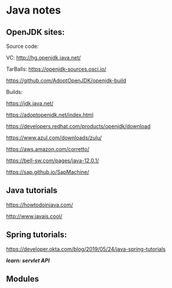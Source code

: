 # Java notes

## OpenJDK sites:

Source code:

VC: <http://hg.openjdk.java.net/>

TarBalls: https://openjdk-sources.osci.io/

<https://github.com/AdoptOpenJDK/openjdk-build>

Builds:

<https://jdk.java.net/>

<https://adoptopenjdk.net/index.html>

<https://developers.redhat.com/products/openjdk/download>

<https://www.azul.com/downloads/zulu/>

<https://aws.amazon.com/corretto/>

<https://bell-sw.com/pages/java-12.0.1/>

<https://sap.github.io/SapMachine/>

## Java tutorials

<https://howtodoinjava.com/>

<http://www.javais.cool/>

## Spring tutorials:

<https://developer.okta.com/blog/2019/05/24/java-spring-tutorials>

***learn: servlet API***

## Modules
